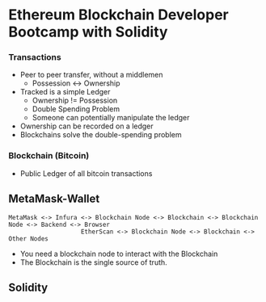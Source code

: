 # Ethereum Blockchain Developer Bootcamp with Solidity

### Transactions
- Peer to peer transfer, without a middlemen
    - Possession <-> Ownership
- Tracked is a simple Ledger
    - Ownership != Possession
    - Double Spending Problem
    - Someone can potentially manipulate the ledger
- Ownership can be recorded on a ledger
- Blockchains solve the double-spending problem

### Blockchain (Bitcoin)
- Public Ledger of all bitcoin transactions

## MetaMask-Wallet
```
MetaMask <-> Infura <-> Blockchain Node <-> Blockchain <-> Blockchain Node <-> Backend <-> Browser
                    EtherScan <-> Blockchain Node <-> Blockchain <-> Other Nodes
```
- You need a blockchain node to interact with the Blockchain
- The Blockchain is the single source of truth.

## Solidity